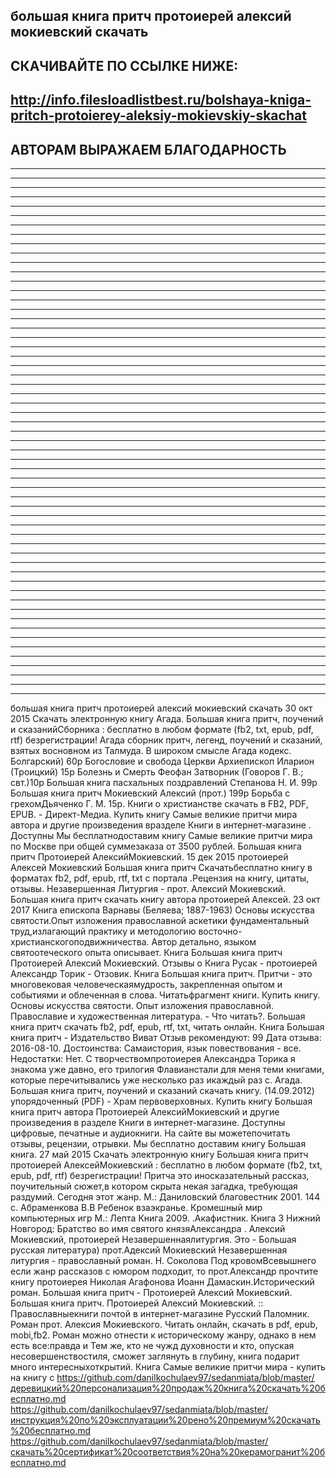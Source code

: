 большая книга притч протоиерей алексий мокиевский скачать
--------------------------------------------------
СКАЧИВАЙТЕ ПО ССЫЛКЕ НИЖЕ:
--------------------------------------------------
http://info.filesloadlistbest.ru/bolshaya-kniga-pritch-protoierey-aleksiy-mokievskiy-skachat
--------------------------------------------------
АВТОРАМ ВЫРАЖАЕМ БЛАГОДАРНОСТЬ
--------------------------------------------------
--------------------------------------------------
--------------------------------------------------
--------------------------------------------------
--------------------------------------------------
--------------------------------------------------
--------------------------------------------------
--------------------------------------------------
--------------------------------------------------
--------------------------------------------------
--------------------------------------------------
--------------------------------------------------
--------------------------------------------------
--------------------------------------------------
--------------------------------------------------
--------------------------------------------------
--------------------------------------------------
--------------------------------------------------
--------------------------------------------------
--------------------------------------------------
--------------------------------------------------
--------------------------------------------------
--------------------------------------------------
--------------------------------------------------
--------------------------------------------------
--------------------------------------------------
--------------------------------------------------
--------------------------------------------------
--------------------------------------------------
--------------------------------------------------
--------------------------------------------------
--------------------------------------------------
--------------------------------------------------
--------------------------------------------------
--------------------------------------------------
--------------------------------------------------
--------------------------------------------------
--------------------------------------------------
--------------------------------------------------
--------------------------------------------------
--------------------------------------------------
--------------------------------------------------
--------------------------------------------------
--------------------------------------------------
--------------------------------------------------
--------------------------------------------------
--------------------------------------------------
--------------------------------------------------
--------------------------------------------------
--------------------------------------------------
--------------------------------------------------
--------------------------------------------------
--------------------------------------------------
--------------------------------------------------
--------------------------------------------------
--------------------------------------------------
--------------------------------------------------
--------------------------------------------------
большая книга притч протоиерей алексий мокиевский скачать 30 окт 2015  Скачать электронную книгу Агада. Большая книга притч, поучений и сказанийСборника : бесплатно в любом формате (fb2, txt, epub, pdf, rtf) безрегистрации! Агада  сборник притч, легенд, поучений и сказаний, взятых восновном из Талмуда. В широком смысле Агада  кодекс. Болгарский) 60p  Богословие и свобода Церкви Архиепископ Иларион (Троицкий) 15p  Болезнь и Смерть Феофан Затворник (Говоров Г. В.; свт.)10p  Большая книга пасхальных поздравлений Степанова Н. И. 99p Большая книга притч Мокиевский Алексий (прот.) 199p  Борьба с грехомДьяченко Г. М. 15p. Книги о христианстве скачать в FB2, PDF, EPUB. - Директ-Медиа. Купить книгу Самые великие притчи мира автора и другие произведения вразделе Книги в интернет-магазине . Доступны  Мы бесплатнодоставим книгу Самые великие притчи мира по Москве при общей суммезаказа от 3500 рублей.  Большая книга притч Протоиерей АлексийМокиевский. 15 дек 2015  протоиерей Алексей Мокиевский Большая книга притч  Скачатьбесплатно книгу в форматах fb2, pdf, epub, rtf, txt с портала .Рецензия на книгу, цитаты, отзывы. Незавершенная Литургия - прот. Алексий Мокиевский. Большая книга притч скачать книгу автора протоиерей Алексей. 23 окт 2017  Книга епископа Варнавы (Беляева; 1887-1963) Основы искусства святости.Опыт изложения православной аскетики  фундаментальный труд,излагающий практику и методологию восточно-христианскогоподвижничества. Автор детально, языком святоотеческого опыта описывает. Книга Большая книга притч Протоиерей Алексий Мокиевский. Отзывы о Книга Русак - протоиерей Александр Торик - Отзовик. Книга Большая книга притч. Притчи - это многовековая человеческаямудрость, закрепленная опытом и событиями и облеченная в слова. Читатьфрагмент книги. Купить книгу. Основы искусства святости. Опыт изложения православной. Православие и художественная литература. - Что читать?. Большая книга притч скачать fb2, pdf, epub, rtf, txt, читать онлайн. Книга Большая книга притч - Издательство Виват
Отзыв рекомендуют: 99 Дата отзыва: 2016-08-10. Достоинства: Самаистория, язык повествования - все. Недостатки: Нет. С творчествомпротоиерея Александра Торика я знакома уже давно, его трилогия Флавианстали для меня теми книгами, которые перечитывались уже несколько раз икаждый раз с. Агада. Большая книга притч, поучений и сказаний скачать книгу. (14.09.2012) упорядоченный (PDF) - Храм первоверховных. Купить книгу Большая книга притч автора Протоиерей АлексийМокиевский и другие произведения в разделе Книги в интернет-магазине. Доступны цифровые, печатные и аудиокниги. На сайте вы можетепочитать отзывы, рецензии, отрывки. Мы бесплатно доставим книгу Большая книга. 27 май 2015  Скачать электронную книгу Большая книга притч протоиерей АлексейМокиевский : бесплатно в любом формате (fb2, txt, epub, pdf, rtf) безрегистрации! Притча  это иносказательный рассказ, поучительный сюжет,в котором скрыта некая загадка, требующая раздумий. Сегодня этот жанр. М.: Даниловский благовестник  2001.  144 с. Абраменкова В.В  Ребенок взаэкранье. Кромешный мир компьютерных игр  М.: Лепта Книга  2009. .Акафистник. Книга 3  Нижний Новгород: Братство во имя святого князяАлександра . Алексий Мокиевский, протоиерей  Незавершеннаялитургия. Это - Большая русская литература)  прот.Адексий Мокиевский Незавершенная литургия - православный роман. Н. Соколова Под кровомВсевышнего если жанр рассказов с юмором подходит, то прот.Александр прочтите книгу протоиерея Николая Агафонова Иоанн Дамаскин.Исторический роман. Большая книга притч - Протоиерей Алексий Мокиевский. Большая книга притч. Протоиерей Алексий Мокиевский. :: Православныекниги почтой в интернет-магазине Русский Паломник. Роман прот. Алексия Мокиевского. Читать онлайн, скачать в pdf, epub, mobi,fb2. Роман можно отнести к историческому жанру, однако в нем есть все:правда и  Тем же, кто не чужд духовности и кто, опуская несовершенствостиля, сможет заглянуть в глубину, книга подарит много интересныхоткрытий. Книга Самые великие притчи мира - купить на  книгу с
https://github.com/danilkochulaev97/sedanmiata/blob/master/деревицкий%20персонализация%20продаж%20книга%20скачать%20бесплатно.md
https://github.com/danilkochulaev97/sedanmiata/blob/master/инструкция%20по%20эксплуатации%20рено%20премиум%20скачать%20бесплатно.md
https://github.com/danilkochulaev97/sedanmiata/blob/master/скачать%20сертификат%20соответствия%20на%20керамогранит%20бесплатно.md